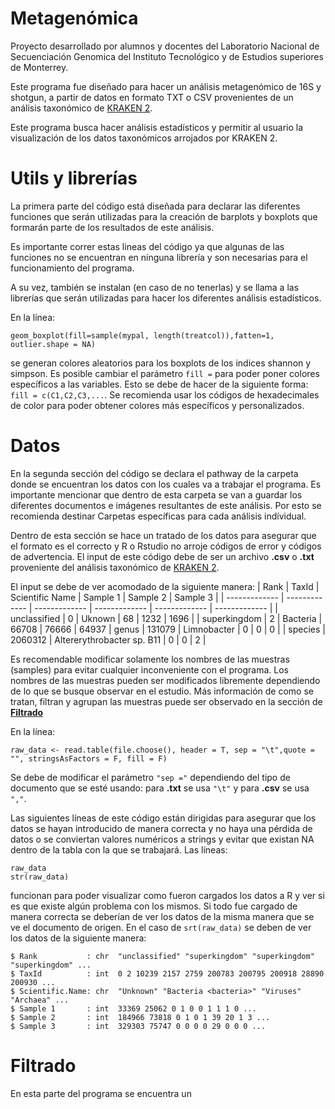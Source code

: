# Metagenómica 
Proyecto desarrollado por alumnos y docentes del Laboratorio Nacional de Secuenciación Genomica del Instituto Tecnológico y de Estudios superiores de Monterrey.

Este programa fue diseñado para hacer un análisis metagenómico de 16S y shotgun, a partir de datos en formato TXT o CSV provenientes de un análisis taxonómico de [KRAKEN 2](https://github.com/DerrickWood/kraken2.).

Este programa busca hacer análisis estadísticos y permitir al usuario la visualización de los datos taxonómicos arrojados por KRAKEN 2. 

# Utils y librerías 
La primera parte del código está diseñada para declarar las diferentes funciones que serán utilizadas para la creación de barplots y boxplots que formarán parte de los resultados de este análisis.

Es importante correr estas lineas del código ya que algunas de las funciones no se encuentran en ninguna librería y son necesarias para el funcionamiento del programa.

A su vez, también se instalan (en caso de no tenerlas) y se llama a las librerías que serán utilizadas para hacer los diferentes análisis estadísticos.  

En la línea:
```Rscript
geom_boxplot(fill=sample(mypal, length(treatcol)),fatten=1, outlier.shape = NA)
```
se generan colores aleatorios para los boxplots de los indices shannon y simpson. Es posible cambiar el parámetro `fill =` para poder poner colores específicos a las variables. Esto se debe de hacer de la siguiente forma: `fill = c(C1,C2,C3,...`. Se recomienda usar los códigos de hexadecimales de color para poder obtener colores más específicos y personalizados. 

# Datos
En la segunda sección del código se declara el pathway de la carpeta donde se encuentran los datos con los cuales va a trabajar el programa. Es importante mencionar que dentro de esta carpeta se van a guardar los diferentes documentos e imágenes resultantes de este análisis. Por esto se recomienda destinar Carpetas específicas para cada análisis indívidual. 

Dentro de esta sección se hace un tratado de los datos para asegurar que el formato es el correcto y R o Rstudio no arroje códigos de error y códigos de advertencia. El input de este código debe de ser un archivo **.csv** o **.txt** proveniente del análisis taxonómico de [KRAKEN 2](https://github.com/DerrickWood/kraken2.). 

El input se debe de ver acomodado de la siguiente manera: 
| Rank | TaxId | Scientific Name | Sample 1 | Sample 2 | Sample 3 |
| ------------- | ------------- | ------------- | ------------- | ------------- | ------------- |
| unclassified  | 0 | Uknown | 68 | 1232 | 1696 |
| superkingdom | 2 | Bacteria <bacteria> | 66708 | 76666 | 64937
| genus | 131079 | Limnobacter | 0 | 0 | 0 |
| species | 2060312 | Altererythrobacter sp. B11 | 0 | 0 | 2 |
  
Es recomendable modificar solamente los nombres de las muestras (samples) para evitar cualquier inconveniente con el programa. Los nombres de las muestras pueden ser modificados libremente dependiendo de lo que se busque observar en el estudio. Más información de como se tratan, filtran y agrupan las muestras puede ser observado en la sección de [**Filtrado**](#Filtrado)
  
En la línea:
  
```Rscript 
raw_data <- read.table(file.choose(), header = T, sep = "\t",quote = "", stringsAsFactors = F, fill = F)
```

Se debe de modificar el parámetro `"sep ="` dependiendo del tipo de documento que se esté usando: para **.txt** se usa `"\t"` y para **.csv** se usa `","`.

Las siguientes líneas de este código están dirigidas para asegurar que los datos se hayan introducido de manera correcta y no haya una pérdida de datos o se conviertan valores numéricos a strings y evitar que existan NA dentro de la tabla con la que se trabajará. Las líneas:
  
```Rscript
raw_data
str(raw_data)
```
funcionan para poder visualizar como fueron cargados los datos a R y ver si es que existe algún problema con los mismos. Si todo fue cargado de manera correcta se deberían de ver los datos de la misma manera que se ve el documento de origen. En el caso de `srt(raw_data)` se deben de ver los datos de la siguiente manera: 
            
 ```
 $ Rank           : chr  "unclassified" "superkingdom" "superkingdom" "superkingdom" ...
 $ TaxId          : int  0 2 10239 2157 2759 200783 200795 200918 28890 200930 ...
 $ Scientific.Name: chr  "Unknown" "Bacteria <bacteria>" "Viruses" "Archaea" ...
 $ Sample 1       : int  33369 25062 0 1 0 0 1 1 1 0 ...
 $ Sample 2       : int  184966 73818 0 1 0 1 39 20 1 3 ...
 $ Sample 3       : int  329303 75747 0 0 0 0 29 0 0 0 ...

```
            
# Filtrado

En esta parte del programa se encuentra un 
